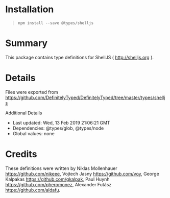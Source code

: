 # Installation
> `npm install --save @types/shelljs`

# Summary
This package contains type definitions for ShellJS ( http://shelljs.org ).

# Details
Files were exported from https://github.com/DefinitelyTyped/DefinitelyTyped/tree/master/types/shelljs

Additional Details
 * Last updated: Wed, 13 Feb 2019 21:06:21 GMT
 * Dependencies: @types/glob, @types/node
 * Global values: none

# Credits
These definitions were written by Niklas Mollenhauer <https://github.com/nikeee>, Vojtech Jasny <https://github.com/voy>, George Kalpakas <https://github.com/gkalpak>, Paul Huynh <https://github.com/pheromonez>, Alexander Futász <https://github.com/aldafu>.
